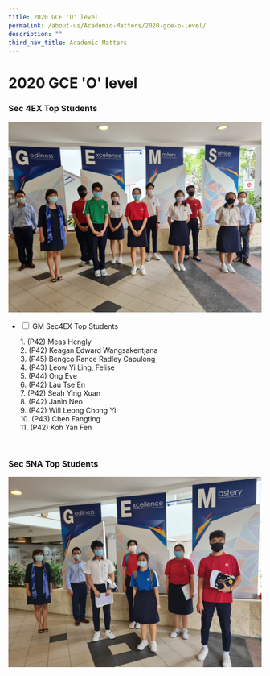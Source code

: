 ```yaml
---
title: 2020 GCE 'O' level
permalink: /about-us/Academic-Matters/2020-gce-o-level/
description: ""
third_nav_title: Academic Matters
---
```

<h1><b>2020 GCE 'O' level</b></h1>

<h3>Sec 4EX Top Students</h3>

<img src="/images/WhatsApp-Image-2021-01-18-0.jpeg">
<ul class="jekyllcodex_accordion">
  <li>
    <input type="checkbox" id="accordion1">
    <label for="accordion1">GM Sec4EX Top Students</label>
    <div>
      <p>1. (P42) Meas Hengly<br>2. (P42) Keagan Edward Wangsakentjana<br>3. (P45) Bengco Rance Radley Capulong<br>4. (P43) Leow Yi Ling, Felise<br>5. (P44) Ong Eve<br>6. (P42) Lau Tse En<br>7. (P42) Seah Ying Xuan<br>8. (P42) Janin Neo<br>9. (P42) Will Leong Chong Yi<br>10. (P43) Chen Fangting<br>11. (P42) Koh Yan Fen</p>
    </div>
	</li>
</ul>
<br>
<h3>Sec 5NA Top Students</h3>
<img src="/images/WhatsApp-Image-2021-01-18-1.jpeg">
